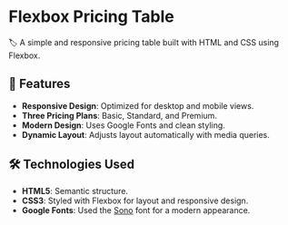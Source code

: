 # Flexbox Pricing Table

🏷️ A simple and responsive pricing table built with HTML and CSS using Flexbox.

## 🚀 Features

- **Responsive Design**: Optimized for desktop and mobile views.
- **Three Pricing Plans**: Basic, Standard, and Premium.
- **Modern Design**: Uses Google Fonts and clean styling.
- **Dynamic Layout**: Adjusts layout automatically with media queries.

## 🛠️ Technologies Used

- **HTML5**: Semantic structure.
- **CSS3**: Styled with Flexbox for layout and responsive design.
- **Google Fonts**: Used the [Sono](https://fonts.google.com/specimen/Sono) font for a modern appearance.
